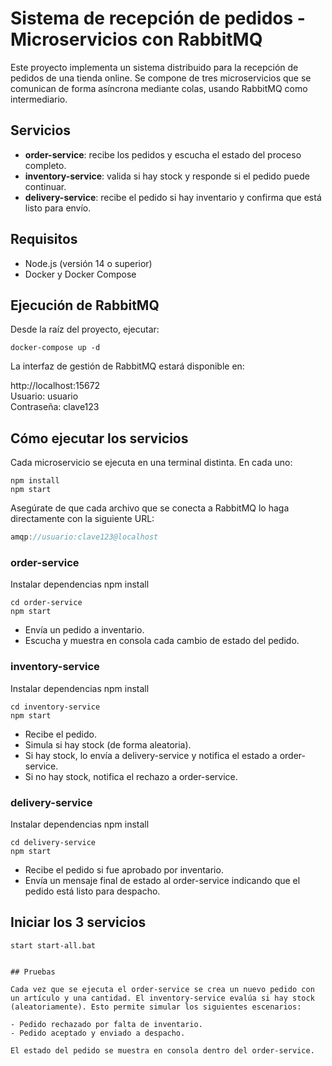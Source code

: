 # Sistema de recepción de pedidos - Microservicios con RabbitMQ

Este proyecto implementa un sistema distribuido para la recepción de pedidos de una tienda online. Se compone de tres microservicios que se comunican de forma asíncrona mediante colas, usando RabbitMQ como intermediario.

## Servicios

- **order-service**: recibe los pedidos y escucha el estado del proceso completo.
- **inventory-service**: valida si hay stock y responde si el pedido puede continuar.
- **delivery-service**: recibe el pedido si hay inventario y confirma que está listo para envío.

## Requisitos

- Node.js (versión 14 o superior)
- Docker y Docker Compose

## Ejecución de RabbitMQ

Desde la raíz del proyecto, ejecutar:

```
docker-compose up -d
```

La interfaz de gestión de RabbitMQ estará disponible en:

http://localhost:15672  
Usuario: usuario  
Contraseña: clave123

## Cómo ejecutar los servicios

Cada microservicio se ejecuta en una terminal distinta. En cada uno:

```
npm install
npm start
```

Asegúrate de que cada archivo que se conecta a RabbitMQ lo haga directamente con la siguiente URL:

```js
amqp://usuario:clave123@localhost
```

### order-service
Instalar dependencias
npm install

```
cd order-service
npm start
```

- Envía un pedido a inventario.
- Escucha y muestra en consola cada cambio de estado del pedido.

### inventory-service
Instalar dependencias
npm install

```
cd inventory-service
npm start
```

- Recibe el pedido.
- Simula si hay stock (de forma aleatoria).
- Si hay stock, lo envía a delivery-service y notifica el estado a order-service.
- Si no hay stock, notifica el rechazo a order-service.

### delivery-service
Instalar dependencias
npm install

```
cd delivery-service
npm start
```

- Recibe el pedido si fue aprobado por inventario.
- Envía un mensaje final de estado al order-service indicando que el pedido está listo para despacho.

## Iniciar los 3 servicios

```
start start-all.bat


## Pruebas

Cada vez que se ejecuta el order-service se crea un nuevo pedido con un artículo y una cantidad. El inventory-service evalúa si hay stock (aleatoriamente). Esto permite simular los siguientes escenarios:

- Pedido rechazado por falta de inventario.
- Pedido aceptado y enviado a despacho.

El estado del pedido se muestra en consola dentro del order-service.
